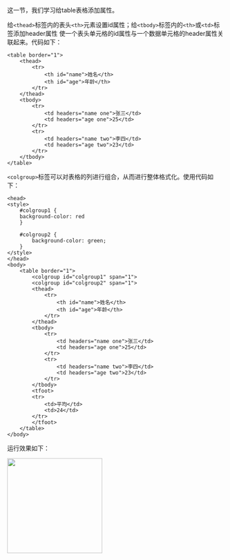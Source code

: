 这一节，我们学习给table表格添加属性。

给`<thead>`标签内的表头`<th>`元素设置id属性；给`<tbody>`标签内的`<th>`或`<td>`标签添加header属性  使一个表头单元格的id属性与一个数据单元格的header属性关联起来。代码如下：

	<table border="1">
    	<thead>
        	<tr>
            	<th id="name">姓名</th>
           		<th id="age">年龄</th>
        	</tr>
    	</thead>
    	<tbody>
       	 	<tr>
            	<td headers="name one">张三</td>
            	<td headers="age one">25</td>
        	</tr>
        	<tr>
            	<td headers="name two">李四</td>
            	<td headers="age two">23</td>
        	</tr>
    	</tbody>
	</table>

`<colgroup>`标签可以对表格的列进行组合，从而进行整体格式化。使用代码如下：

	<head>
    <style>
        #colgroup1 {
        background-color: red
        }

        #colgroup2 {
            background-color: green;
        }
    </style>
	</head>
	<body>
		<table border="1">
    		<colgroup id="colgroup1" span="1">
    		<colgroup id="colgroup2" span="1">
    		<thead>
        		<tr>
            		<th id="name">姓名</th>
           			<th id="age">年龄</th>
        		</tr>
    		</thead>
    		<tbody>
        		<tr>
            		<td headers="name one">张三</td>
            		<td headers="age one">25</td>
        		</tr>
        		<tr>
            		<td headers="name two">李四</td>
            		<td headers="age two">23</td>
        		</tr>
    		</tbody>
    		<tfoot>
    		<tr>
        		<td>平均</td>
        		<td>24</td>
    		</tr>
    		</tfoot>
		</table>
	</body>

运行效果如下：

<img src="http://html-basic-images.qiniudn.com/section_9_text_course_3.png" style="width:220px;">
